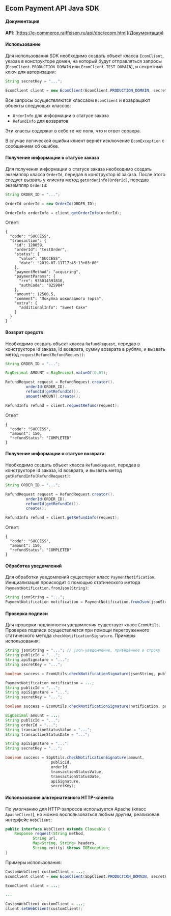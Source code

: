 ## Ecom Payment API Java SDK

#### Документация

**API**: [https://e-commerce.raiffeisen.ru/api/doc/ecom.html](Документация)

#### Использование

Для использования SDK необходимо создать объект класса `EcomClient`, указав в конструкторе домен, на который будут отправляться запросы (`EcomClient.PRODUCTION_DOMAIN` или `EcomClient.TEST_DOMAIN`), и секретный ключ для авторизации:

 ~~~ java
String secretKey = "...";

EcomClient client = new EcomClient(EcomClient.PRODUCTION_DOMAIN, secretKey);
 ~~~

Все запросы осуществляются классаом `EcomClient` и возвращают объекты следующих классов:
- `OrderInfo` для информации о статусе заказа
- `RefundInfo` для возвратов

Эти классы содержат в себе те же поля, что и ответ сервера.

В случае логической ошибки клиент вернёт исключение `EcomException` с сообщением об ошибке.

#### Получение информации о статусе заказа

Для получения информации о статусе заказа необходимо создать экземпляр класса `OrderId`, передав в конструктор id заказа. После этого следует вызвать у клиента метод `getOrderInfo(OrderId)`, передав экземпляр `OrderId`:

~~~ java
String ORDER_ID = "...";

OrderId orderId = new OrderId(ORDER_ID);

OrderInfo orderInfo = client.getOrderInfo(orderId);
~~~

Ответ:

~~~
{
  "code": "SUCCESS",
  "transaction": {
    "id": 120059,
    "orderId": "testOrder",
    "status": {
      "value": "SUCCESS",
      "date": "2019-07-11T17:45:13+03:00"
    },
    "paymentMethod": "acquiring",
    "paymentParams": {
      "rrn": 935014591810,
      "authCode": "025984"
    },
    "amount": 12500.5,
    "comment": "Покупка шоколадного торта",
    "extra": {
      "additionalInfo": "Sweet Cake"
    }
  }
}
~~~

#### Возврат средств

Необходимо создать объект класса `RefundRequest`, передав в конструкторе id заказа, id возврата, сумму возврата в рублях, и вызвать метод `requestRefund(RefundRequest)`:

~~~ java
String ORDER_ID = "...";

BigDecimal AMOUNT = BigDecimal.valueOf(0.01);

RefundRequest request = RefundRequest.creator().
         orderId(ORDER_ID).
         refundId(getRefundId()).
         amount(AMOUNT).create();

RefundInfo refund = client.requestRefund(request);
~~~

Ответ

~~~
{
  "code": "SUCCESS",
  "amount": 150,
  "refundStatus": "COMPLETED"
}
~~~

#### Получение информации о статусе возврата

Необходимо создать объект класса `RefundRequest`, передав в конструкторе id заказа, id возврата, и вызвать метод `getRefundInfo(RefundRequest)`:

~~~ java
String ORDER_ID = "...";

RefundRequest request = RefundRequest.creator().
         orderId(ORDER_ID).
         refundId(getRefundId()).
         create();

RefundInfo refund = client.getRefundInfo(request);
~~~

Ответ:

~~~
{
  "code": "SUCCESS",
  "amount": 150,
  "refundStatus": "COMPLETED"
}
~~~

#### Обработка уведомлений

Для обработки уведомлений существует класс `PaymentNotification`. Инициализация происходит с помощью статического метода `PaymentNotification.fromJson(String)`:

~~~ java
String jsonString = "...";
PaymentNotification notification = PaymentNotification.fromJson(jsonString);
~~~

#### Проверка подписи

Для проверки подлинности уведомления существует класс `EcomUtils`. Проверка подписи осуществляется при помощи перегруженного статического метода `checkNotificationSignature`. Примеры использования:

~~~ java
String jsonString = "..."; // json-уведомление, приведённое в строку
String publicId = "...";
String apiSignature = "...";
String secretKey = "...";

boolean success = EcomUtils.checkNotificationSignature(jsonString, publicId, apiSignature, secretKey);
~~~

~~~ java
PaymentNotification notification = ...;
String publicId = "...";
String apiSignature = "...";
String secretKey = "...";

boolean success = EcomUtils.checkNotificationSignature(notification, publicId, apiSignature, secretKey);
~~~

~~~ java
BigDecimal amount = ...;
String publicId = "...";
String orderId = "...";
String transactionStatusValue = "...";
String transactionStatusDate = "...";

String apiSignature = "...";
String secretKey = "...";

boolean success = SbpUtils.checkNotificationSignature(amount, 
                 	publicId, 
                 	orderId,
                 	transactionStatusValue,
                 	transactionStatusDate,
                 	apiSignature,
                 	secretKey);
~~~

#### Использование альтернативного HTTP-клиента

По умолчанию для HTTP-запросов используется Apache (класс `ApacheClient`), но можно воспользоваться любым другим, реализовав интерфейс `WebClient`:

~~~ java
public interface WebClient extends Closeable {
    Response request(String method, 
			String url, 
			Map<String, String> headers, 
			String entity) throws IOException;
}
~~~

Примеры использования:

~~~ java
CustomWebClient customClient = ...;
EcomClient client = new EcomClient(SbpClient.PRODUCTION_DOMAIN, secretKey, customClient); 
~~~

~~~ java
EcomClient client = ...;

...

CustomWebClient customClient = ...;
client.setWebClient(customClient);
~~~















